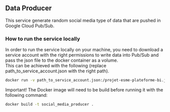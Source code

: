## Data Producer
This service generate random social media type of data that are pushed in Google Cloud Pub/Sub.

### How to run the service locally
In order to run the service locally on your machine, you need to download a service account with the right 
permissions to write data into Pub/Sub and pass the json file to the docker container as a volume.  
This can be achieved with the following (replace path_to_service_account.json with the right path).
```bash
docker run -v path_to_service_account.json:/projet-esme-plateforme-bi.json -d --name social_media_producer social_media_producer
```
Important! The Docker image will need to be build before running it with the following command:
```bash
docker build -t social_media_producer .
```